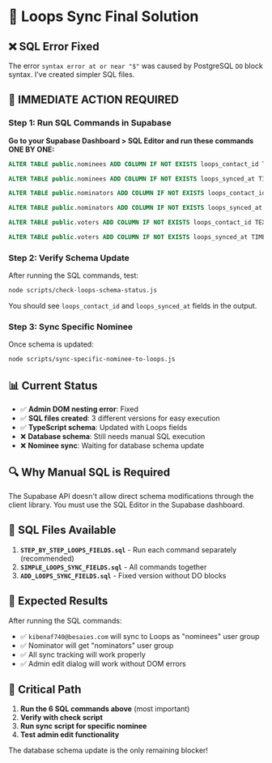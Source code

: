 # 🔧 Loops Sync Final Solution

## ❌ SQL Error Fixed
The error `syntax error at or near "$"` was caused by PostgreSQL `DO` block syntax. I've created simpler SQL files.

## 🎯 **IMMEDIATE ACTION REQUIRED**

### Step 1: Run SQL Commands in Supabase
**Go to your Supabase Dashboard > SQL Editor and run these commands ONE BY ONE:**

```sql
ALTER TABLE public.nominees ADD COLUMN IF NOT EXISTS loops_contact_id TEXT;
```

```sql
ALTER TABLE public.nominees ADD COLUMN IF NOT EXISTS loops_synced_at TIMESTAMPTZ;
```

```sql
ALTER TABLE public.nominators ADD COLUMN IF NOT EXISTS loops_contact_id TEXT;
```

```sql
ALTER TABLE public.nominators ADD COLUMN IF NOT EXISTS loops_synced_at TIMESTAMPTZ;
```

```sql
ALTER TABLE public.voters ADD COLUMN IF NOT EXISTS loops_contact_id TEXT;
```

```sql
ALTER TABLE public.voters ADD COLUMN IF NOT EXISTS loops_synced_at TIMESTAMPTZ;
```

### Step 2: Verify Schema Update
After running the SQL commands, test:

```bash
node scripts/check-loops-schema-status.js
```

You should see `loops_contact_id` and `loops_synced_at` fields in the output.

### Step 3: Sync Specific Nominee
Once schema is updated:

```bash
node scripts/sync-specific-nominee-to-loops.js
```

## 📊 Current Status

- ✅ **Admin DOM nesting error**: Fixed
- ✅ **SQL files created**: 3 different versions for easy execution
- ✅ **TypeScript schema**: Updated with Loops fields
- ❌ **Database schema**: Still needs manual SQL execution
- ❌ **Nominee sync**: Waiting for database schema update

## 🔍 Why Manual SQL is Required

The Supabase API doesn't allow direct schema modifications through the client library. You must use the SQL Editor in the Supabase dashboard.

## 📁 SQL Files Available

1. **`STEP_BY_STEP_LOOPS_FIELDS.sql`** - Run each command separately (recommended)
2. **`SIMPLE_LOOPS_SYNC_FIELDS.sql`** - All commands together
3. **`ADD_LOOPS_SYNC_FIELDS.sql`** - Fixed version without DO blocks

## 🎯 Expected Results

After running the SQL commands:
- ✅ `kibenaf740@besaies.com` will sync to Loops as "nominees" user group
- ✅ Nominator will get "nominators" user group
- ✅ All sync tracking will work properly
- ✅ Admin edit dialog will work without DOM errors

## 🚨 Critical Path

1. **Run the 6 SQL commands above** (most important)
2. **Verify with check script**
3. **Run sync script for specific nominee**
4. **Test admin edit functionality**

The database schema update is the only remaining blocker!